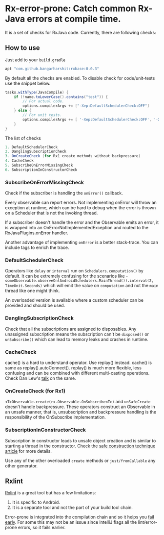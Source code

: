 # Rx-error-prone: Catch common Rx-Java errors at compile time.

It is a set of checks for RxJava code. Currently, there are following checks:

## How to use
Just add to your `build.gradle`
```gradle
apt "com.github.bangarharshit:rxbase:0.0.3"
```

By default all the checks are enabled. To disable check for code/unit-tests use the snippet below.
```gradle 
tasks.withType(JavaCompile) {
    if (!name.toLowerCase().contains("test")) {
        // For actual code.
        options.compilerArgs += ["-Xep:DefaultSchedulerCheck:OFF"]
    } else {
        // For unit tests.
        options.compilerArgs += [ '-Xep:DefaultSchedulerCheck:OFF', '-Xep:DanglingSubscriptionCheck:OFF']
    }
}
```

The list of checks
```gradle
1. DefaultSchedulerCheck
2. DanglingSubscriptionCheck
3. OnCreateCheck (for Rx1 create methods without backpressure)
4. CacheCheck
5. SubscribeOnErrorMissingCheck
6. SubscriptionInConstructorCheck
```
### SubscribeOnErrorMissingCheck
Check if the subscriber is handling the `onError()` callback. 

Every observable can report errors. Not implementing onError will throw an exception at runtime,
 which can be hard to debug when the error is thrown on a Scheduler that is not the invoking thread.

If a subscriber doesn't handle the error and the Observable emits an error, 
it is wrapped into an OnErrorNotImplementedException and routed to the RxJavaPlugins.onError handler.

Another advantage of implementing `onError` is a better stack-trace. You can include tags to enrich the trace.

### DefaultSchedulerCheck
Operators like `delay` or `interval` run on `Schedulers.computation()` by default. It can be extremely confusing
for the scenarios like - `someObservable.observeOn(AndroidSchedulers.MainThread()).interval(2, TimeUnit.Seconds)`
which will emit the value on `computation` and not the `main` thread like one might think.

An overloaded version is available where a custom scheduler can be provided and should be used. 

### DanglingSubscriptionCheck
Check that all the subscriptions are assigned to disposables. 
Any unassigned subscription means the subscription can't be `disposed()` or `unSubscribe()` 
which can lead to memory leaks and crashes in runtime.


### CacheCheck
cache() is a hard to understand operator. Use replay() instead. cache() is same as replay().autoConnect(). 
replay() is much more flexible, less confusing and can be combined with different multi-casting operations.
Check Dan Lew's [talk](https://youtu.be/QdmkXL7XikQ?t=19m21s) on the same.

### OnCreateCheck (for Rx1)
`<T>Observable.create(rx.Observable.OnSubscribe<T>)` and `unSafeCreate` doesn't handle backpressure.
These operators construct an Observable in an unsafe manner, that is, unsubscription and backpressure handling 
is the responsibility of the OnSubscribe implementation.

### SubscriptionInConstructorCheck
Subscription in constructor leads to unsafe object creation and is similar to starting a thread in the constructor.
Check the [safe construction technique article](https://www.ibm.com/developerworks/library/j-jtp0618/index.html) 
for more details.

Use any of the other overloaded `create` methods or `just/fromCallable` any other generator.

## Rxlint
[Rxlint](https://bitbucket.org/littlerobots/rxlint) is a great tool but has a few limitations:

1. It is specific to Android.
2. It is a separate tool and not the part of your build tool chain. 

Error-prone is integrated into the compilation chain and so it helps you [fail early](https://artemzin.com/blog/android-development-culture-the-document-qualitymatters/). For some this may not be an issue since IntelliJ flags all the lint/error-prone errors, so it fails earlier.

 
